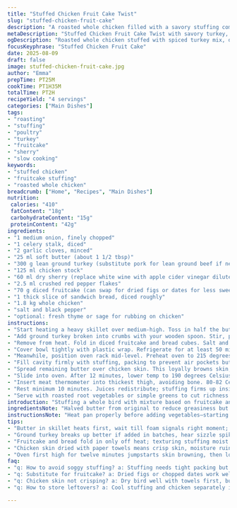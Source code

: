 ```yaml
---
title: "Stuffed Chicken Fruit Cake Twist"
slug: "stuffed-chicken-fruit-cake"
description: "A roasted whole chicken filled with a savory stuffing combining ground turkey and diced fruitcake, enriched with aromatic vegetables and a splash of sherry, delivering a blend of savory, spicy, and sweet. Adjusted ingredients and timings for deeper flavor and better texture. Practical tips included for moist chicken and how to handle stuffing consistency. Cooking cues rely on visual and tactile senses rather than just the clock. Variations suggested for common kitchen substitutions and troubleshooting common pitfalls like dry meat or soggy stuffing."
metaDescription: "Stuffed Chicken Fruit Cake Twist with savory turkey, aromatic veggies, dry sherry glaze and moist bread-fruitcake filling. Roast skin crisp, juicy meat, rich flavors."
ogDescription: "Roasted whole chicken stuffed with spiced turkey mix, diced fruitcake, and bread. Crisp skin, juicy thighs, simmered sherry glaze. Visual, tactile cooking cues guide you."
focusKeyphrase: "Stuffed Chicken Fruit Cake"
date: 2025-08-09
draft: false
image: stuffed-chicken-fruit-cake.jpg
author: "Emma"
prepTime: PT25M
cookTime: PT1H35M
totalTime: PT2H
recipeYield: "4 servings"
categories: ["Main Dishes"]
tags:
- "roasting"
- "stuffing"
- "poultry"
- "turkey"
- "fruitcake"
- "sherry"
- "slow cooking"
keywords:
- "stuffed chicken"
- "fruitcake stuffing"
- "roasted whole chicken"
breadcrumb: ["Home", "Recipes", "Main Dishes"]
nutrition: 
 calories: "410"
 fatContent: "18g"
 carbohydrateContent: "15g"
 proteinContent: "42g"
ingredients:
- "1 medium onion, finely chopped"
- "1 celery stalk, diced"
- "2 garlic cloves, minced"
- "25 ml soft butter (about 1 1/2 tbsp)"
- "300 g lean ground turkey (substitute pork for lean ground beef if needed)"
- "125 ml chicken stock"
- "60 ml dry sherry (replace white wine with apple cider vinegar diluted in water if unavailable)"
- "2.5 ml crushed red pepper flakes"
- "70 g diced fruitcake (can swap for dried figs or dates for less sweetness)"
- "1 thick slice of sandwich bread, diced roughly"
- "1.8 kg whole chicken"
- "salt and black pepper"
- "optional: fresh thyme or sage for rubbing on chicken"
instructions:
- "Start heating a heavy skillet over medium-high. Toss in half the butter; wait for it to swirl and foam. Chuck in onion, celery, garlic. Stir often. They sweat and soften, edges turning translucent, releasing aroma. Don't brown; this builds base flavor."
- "Add ground turkey broken into crumbs with your wooden spoon. Stir, pushing pieces apart. Listen for sizzle intensifying. Meat loses pink, edges getting golden spots. Pour in stock and sherry, then sprinkle crushed red pepper. Simmer briskly, liquid boiling down to sticky glaze clinging to bits."
- "Remove from heat. Fold in diced fruitcake and bread cubes. Salt and pepper. Texture thick and moist but not soggy. Taste now – adjust seasoning. Stuffing can't be bland; it flavors chicken inside out."
- "Cover bowl tightly with plastic wrap. Refrigerate for at least 50 minutes. Goals: flavors meld, bread soaks just enough without collapsing. If mix too wet, add breadcrumbs; if dry, splash stock."
- "Meanwhile, position oven rack mid-level. Preheat oven to 215 degrees Celsius (420 F). Pat chicken thoroughly dry with paper towels, especially skin. Excess moisture ruins crispness. Season cavity and skin with salt and pepper, maybe fresh herbs if handy."
- "Fill cavity firmly with stuffing, packing to prevent air pockets but don't overstuff or burner heat can't penetrate. If stuffing bulges out, tent loosely with foil—foil traps steam otherwise skin burns."
- "Spread remaining butter over chicken skin. This loyally browns skin, from pale to golden crisp. Place chicken breast-side up in roasting pan."
- "Slide into oven. After 12 minutes, lower temp to 190 degrees Celsius (375 F). Listen for crackling skin, watch fat render slowly. Rotate pan halfway if hot spots. Roast around 1 hour 30 to 1 hour 40 minutes. Time varies; trust look and feel."
- "Insert meat thermometer into thickest thigh, avoiding bone. 80-82 Celsius (176-180 F) signals done. Legs should jingle slightly, juices run clear when pierced. Skin perfectly browned and tight."
- "Rest minimum 10 minutes. Juices redistribute; stuffing firms up inside chicken cavity. Cut cautiously so stuffing doesn’t spill but chicken stays juicy."
- "Serve with roasted root vegetables or simple greens to cut richness."
introduction: "Stuffing a whole bird with mixture based on fruitcake and ground meat. I’ve tried pork before, this time reduced quantity and swapped for turkey—less fat, cleaner flavor, holds seasoning better. Fruitcake? Surprising but bold. Not dessert for dinner, it adds complex sweetness and texture to stuffing. That sweet-savory dynamic is tricky but rewarding. The garlic and celery base softens harshness, while dry sherry instead of white wine fleetingly lifts flavors without overpowering. Texture? Vital. Bread and fruitcake hold moisture but not soggy, stuffing gently compressed inside breast cavity, a natural oven-safe mold. Crisp skin with butter rub is not optional. Moisture control from start to finish changes everything. Wait for that golden roast color, hear crisp crackle, watch for juices run clear. No exact times here—sensory cues are real game-changers. I learned from past dry birds and goopy stuffing disasters. This balance takes practice but pays off every time."
ingredientsNote: "Halved butter from original to reduce greasiness but retained enough for crisp skin. Swapping pork ground for turkey ground reduces fat, cutting heavy mouthfeel and helping spices come through. White wine is easily swapped for sherry or diluted cider vinegar—if no wine, never skip acid. Fruitcake substituted with traditional dried figs or dates for less sweetness but similar chew. Using sandwich bread keeps the stuffing light. Avoid sourdough or bread with thick crusts that become dense stuffing bricks. Salt is critical at every stage; undersalted stuffing and meat often cause dull flavor. Celery and onion provide classic mirepoix aromatics. Butter for browning skin causes Maillard reaction—don't rush or skip. Dry bird skin with paper towels really matters, or you end up steaming skin. Herbs optional but fresh ones boost aroma when rubbed under skin before roasting."
instructionsNote: "Heat pan properly before adding vegetables—starting cold results in stewing instead of sweating. Watch onion’s translucence; that signals flavor base. Browning meat in stages maximizes caramelization, protect from overcrowding skillet by working in batches if needed. Reducing liquids to glaze means stuffing keeps moist but not watery. Incorporate bread and fruitcake after cooling so bread can soak without falling apart. Resting stuffing in fridge helps flavors to marry and firm up texture—skip if pressed, but expect looser stuffing. Pat chicken dry firmly to ensure skin crisps instead of steam. Pack filling without excessive pressure to avoid steam pockets causing uneven cooking. Tent with foil if stuffing overflows, prevents burning but trapping too much steam ruins skin crispness. Start high temperature to jumpstart skin browning, then lower for even roasting. Watch for skin color and juiciness more than minutes on clock. Meat thermometer is safety net but also let thighs jiggle slightly for best texture. Resting after roasting is crucial to mean evaporation stops and meat relaxes for juiciness."
tips:
- "Butter in skillet heats first, wait till foam signals right moment; toss onions then celery and garlic, don't let brown, translucent edges mean flavor builds, slow sweat key here."
- "Ground turkey breaks up better if added in batches, hear sizzle spike, meat changing from pink to golden edge; stock and sherry pour creates sticky glaze-to-cling-crumbs; simmer till thick, no wateriness allowed."
- "Fruitcake and bread fold in only off heat; texturing stuffing moist but not soggy, taste before fridge chill; seasoning salt and pepper crucial; stuffing consistency needs checks often, add crumbs or stock sparingly."
- "Chicken skin dried with paper towels means crisp skin, moisture ruins Maillard reaction, rub cavity and skin salt pepper, herbs optional but aromatic; leftover butter spread thick for skin browning, no shortcuts here."
- "Oven first high for twelve minutes jumpstarts skin browning, then lower heat for slow render of fat, listen crackling skin not ticking clock; rotate pan at midpoint or if hot spots; thermometer into thigh tells doneness; 80-82 Celsius range."
faq:
- "q: How to avoid soggy stuffing? a: Stuffing needs tight packing but not overstuffed or steam trapped. Consistency tested pre-chill - moist not wet is right. Use bread or stock to adjust. If stuffing falls out, spoon back hot. Trying too wet means add crumbs. Too dry needs splash stock."
- "q: Substitute for fruitcake? a: Dried figs or chopped dates work well, keeps chew and sweetness but less sugar overtone. Avoid oily dried fruits; go lighter not heavy. Fresh fruit won't hold shape during roast. Canned fruits fail texture test usually."
- "q: Chicken skin not crisping? a: Dry bird well with towels first, butter spread thick and oven temp crucial. If stubborn, crank heat for last five minutes or finish under broiler but watch. Moist skin steams instead of browns. Don't open oven door much, temp changes ruin crisping."
- "q: How to store leftovers? a: Cool stuffing and chicken separately if possible. Wrap tightly, fridge good 3-4 days. Freeze in sealed containers ok but fruitcake texture softens. Reheat gently covered, avoid drying. Leftover stuffing reheats nicely as pan fry or baked."

---
```

